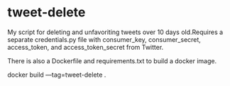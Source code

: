 # tweet-delete
My script for deleting and unfavoriting tweets over 10 days old.Requires a separate credentials.py file with consumer_key, consumer_secret, access_token, and access_token_secret from Twitter.

There is also a Dockerfile and requirements.txt to build a docker image.

docker build —tag=tweet-delete .
